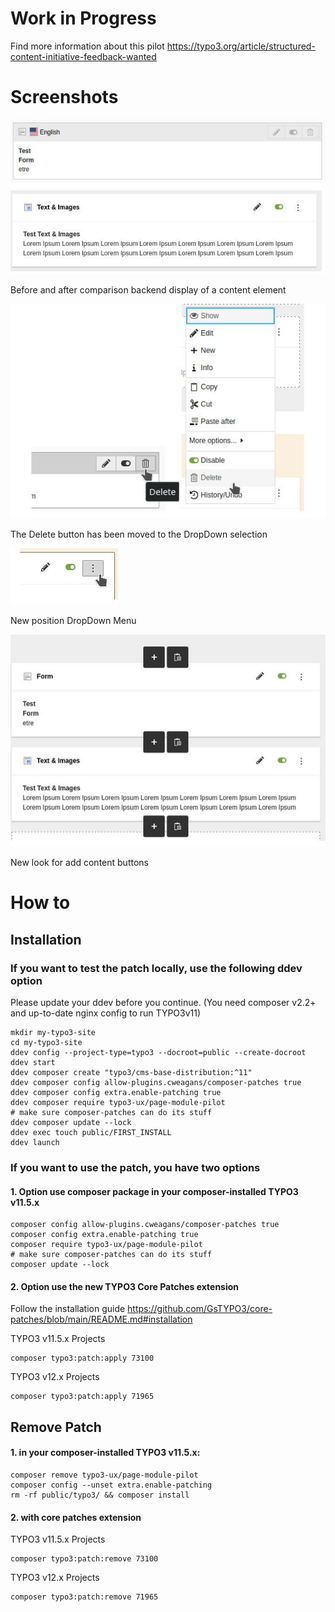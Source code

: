 # Work in Progress

Find more information about this pilot https://typo3.org/article/structured-content-initiative-feedback-wanted

# Screenshots

![content boxes](Documentation/Images/content-boxes.JPG)

Before and after comparison backend display of a content element

![delete action](Documentation/Images/delete-action.JPG)

The Delete button has been moved to the DropDown selection

![more button](Documentation/Images/more-button.JPG)

New position DropDown Menu

![new boxes](Documentation/Images/new-buttons.JPG)

New look for add content buttons

# How to

## Installation

### If you want to test the patch locally, use the following ddev option

Please update your ddev before you continue. (You need composer v2.2+ and up-to-date nginx config to run TYPO3v11)

```shell
mkdir my-typo3-site
cd my-typo3-site
ddev config --project-type=typo3 --docroot=public --create-docroot
ddev start
ddev composer create "typo3/cms-base-distribution:^11"
ddev composer config allow-plugins.cweagans/composer-patches true
ddev composer config extra.enable-patching true
ddev composer require typo3-ux/page-module-pilot
# make sure composer-patches can do its stuff
ddev composer update --lock
ddev exec touch public/FIRST_INSTALL
ddev launch
```

### If you want to use the patch, you have two options

#### 1. Option use composer package in your composer-installed TYPO3 v11.5.x

```shell
composer config allow-plugins.cweagans/composer-patches true
composer config extra.enable-patching true
composer require typo3-ux/page-module-pilot
# make sure composer-patches can do its stuff
composer update --lock
```

#### 2. Option use the new TYPO3 Core Patches extension 

Follow the installation guide https://github.com/GsTYPO3/core-patches/blob/main/README.md#installation

TYPO3 v11.5.x Projects
```shell
composer typo3:patch:apply 73100
```
TYPO3 v12.x Projects
```shell
composer typo3:patch:apply 71965
```

## Remove Patch

#### 1. in your composer-installed TYPO3 v11.5.x:

```shell
composer remove typo3-ux/page-module-pilot
composer config --unset extra.enable-patching
rm -rf public/typo3/ && composer install
```

#### 2. with core patches extension

TYPO3 v11.5.x Projects
```shell
composer typo3:patch:remove 73100
```
TYPO3 v12.x Projects
```shell
composer typo3:patch:remove 71965
```
